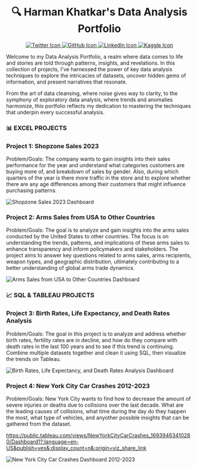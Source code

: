 <h1 align="center">🔍 Harman Khatkar's Data Analysis Portfolio</h1>



<p align="center">
  <a href="TWITTER_PROFILE_URL">
    <img src="TWITTER_ICON_URL" alt="Twitter Icon">
  </a>
  <a href="GITHUB_PROFILE_URL">
    <img src="GITHUB_ICON_URL" alt="GitHub Icon">
  </a>
  <a href="LINKEDIN_PROFILE_URL">
    <img src="LINKEDIN_ICON_URL" alt="LinkedIn Icon">
  </a>
  <a href="KAGGLE_PROFILE_URL">
    <img src="KAGGLE_ICON_URL" alt="Kaggle Icon">
  </a>
</p>


Welcome to my Data Analysis Portfolio, a realm where data comes to life and stories are told through patterns, insights, and revelations. In this collection of projects, I've harnessed the power of key data analysis techniques to explore the intricacies of datasets, uncover hidden gems of information, and present narratives that resonate.

From the art of data cleansing, where noise gives way to clarity, to the symphony of exploratory data analysis, where trends and anomalies harmonize, this portfolio reflects my dedication to mastering the techniques that underpin every successful analysis.

### &#x1F4CA;  <!-- Excel emoji --> EXCEL PROJECTS

### Project 1: Shopzone Sales 2023

Problem/Goals: The company wants to gain insights into their sales performance for the year and understand what categories customers are buying more of, and breakdown of sales by gender. Also, during which quarters of the year is there more traffic in the store and to explore whether there are any age differences among their customers that might influence purchasing patterns.

![Shopzone Sales 2023 Dashboard](https://github.com/haskhatkar/images/blob/main/Shopzone%20Sales%202023.png?raw=true)

### Project 2: Arms Sales from USA to Other Countries

Problem/Goals: The goal is to analyze and gain insights into the arms sales conducted by the United States to other countries. The focus is on understanding the trends, patterns, and implications of these arms sales to enhance transparency and inform policymakers and stakeholders. The project aims to answer key questions related to arms sales, arms recipients, weapon types, and geographic distribution, ultimately contributing to a better understanding of global arms trade dynamics.

![Arms Sales from USA to Other Countries Dashboard](https://github.com/haskhatkar/images/blob/main/Arms%20Sales%20from%20USA%20to%20Other%20Countries.png?raw=true)

### 📈 SQL & TABLEAU PROJECTS

### Project 3: Birth Rates, Life Expectancy, and Death Rates Analysis

Problem/Goals: The goal in this project is to analyze and address whether birth rates, fertility rates are in decline, and how do they compare with death rates in the last 100 years and to see if this trend is continuing. Combine multiple datasets together and clean it using SQL, then visualize the trends on Tableau.

![Birth Rates, Life Expectancy, and Death Rates Analysis Dashboard](https://github.com/haskhatkar/Data-Analyst-Portfolio/assets/95619175/32c79d29-0d2a-41f0-af3d-604d7cf3547a)

### Project 4: New York City Car Crashes 2012-2023

Problem/Goals: New York City wants to find how to decrease the amount of severe injuries or deaths due to collisions over the last decade. What are the leading causes of collisions, what time during the day do they happen the most, what type of vehicles, and anyother possible insights that can be gathered from the dataset.

https://public.tableau.com/views/NewYorkCityCarCrashes_16939463410280/Dashboard1?:language=en-US&publish=yes&:display_count=n&:origin=viz_share_link

![New York City Car Crashes Dashboard 2012-2023](https://github.com/haskhatkar/Data-Analyst-Portfolio/assets/95619175/a3c49370-ca90-4ab0-bdac-88b9c2ef6421)

